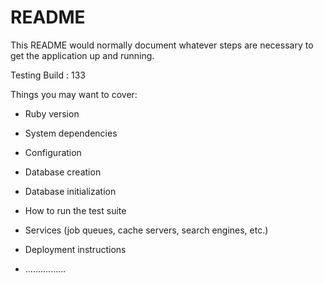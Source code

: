 # README

This README would normally document whatever steps are necessary to get the
application up and running.

Testing Build : 133

Things you may want to cover:

* Ruby version

* System dependencies

* Configuration

* Database creation

* Database initialization

* How to run the test suite

* Services (job queues, cache servers, search engines, etc.)

* Deployment instructions

* ................
